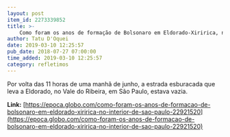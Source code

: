 ```yaml
---
layout: post
item_id: 2273339852
title: >-
    Como foram os anos de formação de Bolsonaro em Eldorado-Xiririca, no interior de São Paulo
author: Tatu D'Oquei
date: 2019-03-10 12:25:57
pub_date: 2018-07-27 07:00:00
time_added: 2019-03-10 12:25:57
category: refletimos
---
```


Por volta das 11 horas de uma manhã de junho, a estrada esburacada que leva a Eldorado, no Vale do Ribeira, em São Paulo, estava vazia.

**Link:** [https://epoca.globo.com/como-foram-os-anos-de-formacao-de-bolsonaro-em-eldorado-xiririca-no-interior-de-sao-paulo-22921520](https://epoca.globo.com/como-foram-os-anos-de-formacao-de-bolsonaro-em-eldorado-xiririca-no-interior-de-sao-paulo-22921520)

